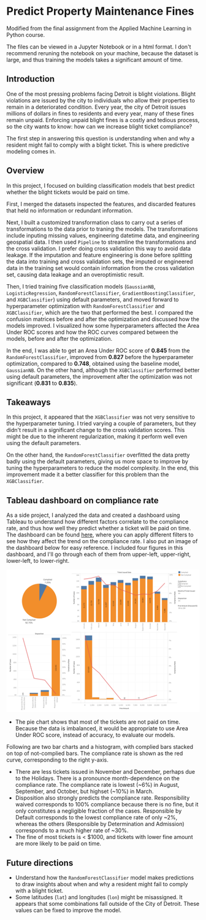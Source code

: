 # Predict Property Maintenance Fines

Modified from the final assignment from the Applied Machine Learning in Python course. 

The files can be viewed in a Jupyter Notebook or in a html format. I don't recommend reruning the notebook on your machine, because the dataset is large, and thus training the models takes a significant amount of time.  

## Introduction
One of the most pressing problems facing Detroit is blight violations. Blight violations are issued by the city to individuals who allow their properties to remain in a deteriorated condition. Every year, the city of Detroit issues millions of dollars in fines to residents and every year, many of these fines remain unpaid. Enforcing unpaid blight fines is a costly and tedious process, so the city wants to know: how can we increase blight ticket compliance?

The first step in answering this question is understanding when and why a resident might fail to comply with a blight ticket. This is where predictive modeling comes in. 

## Overview
In this project, I focused on building classification models that best predict whether the blight tickets would be paid on time. 

First, I merged the datasets inspected the features, and discarded features that held no information or redundant information. 

Next, I built a customized transformation class to carry out a series of transformations to the data prior to traning the models. The transformations include inputing missing values, engineering datetime data, and engineering geospatial data. I then used `Pipeline` to streamline the transformations and the cross validation. I prefer doing cross validation this way to avoid data leakage. If the imputation and feature engineering is done before splitting the data into training and cross validation sets, the imputed or engineered data in the training set would contain information from the cross validation set, causing data leakage and an overoptimistic result.

Then, I tried training five classification models (`GaussianNB`, `LogisticRegression`, `RandomForestClassifier`, `GradientBoostingClassifier`, and `XGBClassifier`) using default parameters, and moved forward to hyperparameter optimization with `RandomForestClassifier` and `XGBClassifier`, which are the two that performed the best. I compared the confusion matrices before and after the optimization and discussed how the models improved. I visualized how some hyperparameters affected the Area Under ROC scores and how the ROC curves compared between the models, before and after the optimization. 

In the end, I was able to get an Area Under ROC score of **0.845** from the `RandomForestClassifier`, improved from **0.827** before the hyperparameter optimization, compared to **0.748**, obtained using the baseline model, `GaussianNB`. On the other hand, although the `XGBClassifier` performed better using default parameters, the improvement after the optimization was not significant (**0.831** to **0.835**).

## Takeaways
In this project, it appeared that the `XGBClassifier` was not very sensitive to the hyperparameter tuning. I tried varying a couple of parameters, but they didn't result in a significant change to the cross validation scores. This might be due to the inherent regularization, making it perform well even using the default parameters.

On the other hand, the `RandomForestClassifier` overfitted the data pretty badly using the default parameters, giving us more space to improve by tuning the hyperparameters to reduce the model complexity. In the end, this improvement made it a better classifier for this problem than the `XGBClassifier`.

## Tableau dashboard on compliance rate
As a side project, I analyzed the data and created a dashboard using Tableau to understand how different factors correlate to the compliance rate, and thus how well they predict whether a ticket will be paid on time. The dashboard can be found [here](https://public.tableau.com/app/profile/haolihuang/viz/PropertymaintenancefineinDetroit/Dashboard), where you can apply different filters to see how they affect the trend on the compliance rate. I also put an image of the dashboard below for easy reference. I included four figures in this dashboard, and I'll go through each of them from upper-left, upper-right, lower-left, to lower-right. 

![alt text](Dashboard.png)

- The pie chart shows that most of the tickets are not paid on time. Because the data is imbalanced, it would be appropriate to use Area Under ROC score, instead of accuracy, to evaluate our models.

Following are two bar charts and a histogram, with complied bars stacked on top of not-complied bars. The compliance rate is shown as the red curve, corresponding to the right y-axis. 
- There are less tickets issued in November and December, perhaps due to the Holidays. There is a pronounce month-dependence on the compliance rate. The compliance rate is lowest (~6%) in August, September, and October, but highset (~10%) in March.
- Disposition also strongly predicts the compliance rate. Responsibility waived corresponds to 100% compliance because there is no fine, but it only constitutes a negligible fraction of the cases. Responsible by Default corresponds to the lowest compliance rate of only ~2%, whereas the others (Responsible by Determination and Admission) corresponds to a much higher rate of ~30%.
- The fine of most tickets is < $1000, and tickets with lower fine amount are more likely to be paid on time. 

## Future directions
- Understand how the `RandomForestClassifier` model makes predictions to draw insights about when and why a resident might fail to comply with a blight ticket.
- Some latitudes (`lat`) and longitudes (`lon`) might be misassigned. It appears that some combinations fall outside of the City of Detroit. These values can be fixed to improve the model.


